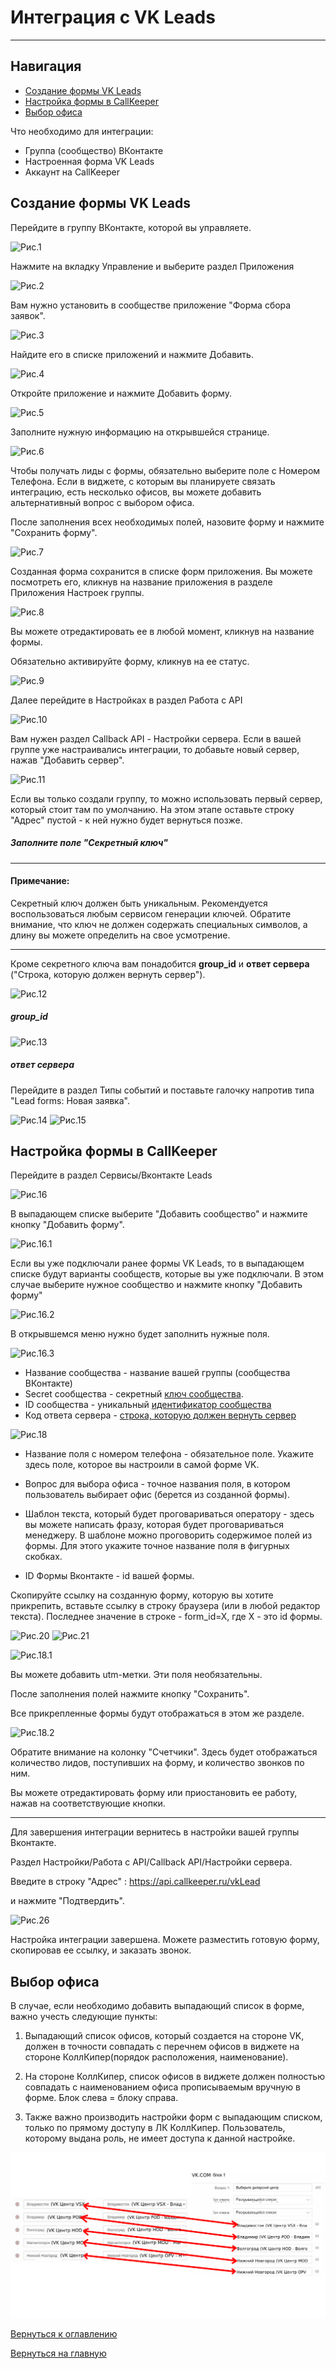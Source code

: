 # Интеграция с VK Leads
________

## Навигация

* [Создание формы VK Leads](#создание-формы-vk-leads)
* [Настройка формы в CallKeeper](#настройка-формы-в-callkeeper)
* [Выбор офиса](#Выбор-офиса)



Что необходимо для интеграции:

- Группа (сообщество) ВКонтакте
- Настроенная форма VK Leads
- Аккаунт на CallKeeper


## Создание формы VK Leads

Перейдите в группу ВКонтакте, которой вы управляете.

![Рис.1](images/vk_group_new.png)

Нажмите на вкладку Управление и выберите раздел Приложения

![Рис.2](images/vk_group_settings_1.png)

Вам нужно установить в сообществе приложение "Форма сбора заявок". 

![Рис.3](images/vk_group_app.png)

Найдите его в списке приложений и нажмите Добавить.

![Рис.4](images/vk_group_app_full.png)

Откройте приложение и нажмите Добавить форму.

![Рис.5](images/vk_group_new_form.png)

Заполните нужную информацию на открывшейся странице.

![Рис.6](images/vk_group_form_questions.png)

Чтобы получать лиды с формы, обязательно выберите поле с Номером Телефона.
Если в виджете, с которым вы планируете связать интеграцию, есть несколько офисов, вы можете добавить альтернативный вопрос с выбором офиса. 

После заполнения всех необходимых полей, назовите форму и нажмите "Сохранить форму".

![Рис.7](images/vk_group_form_name.png)

Созданная форма сохранится в списке форм приложения. Вы можете посмотреть его, кликнув на название приложения в разделе Приложения Настроек группы.

![Рис.8](images/vk_group_form_created.png)

Вы можете отредактировать ее в любой момент, кликнув на название формы.

Обязательно активируйте форму, кликнув на ее статус.

![Рис.9](images/vk_group_form_active.png)

Далее перейдите в Настройках в раздел Работа с API

![Рис.10](images/vk_group_form_api_1.png)

Вам нужен раздел Callback API - Настройки сервера. 
Если в вашей группе уже настраивались интеграции, то добавьте новый сервер, нажав "Добавить сервер".

![Рис.11](images/vk_group_form_api_add_server.png)

Если вы только создали группу, то можно использовать первый сервер, который стоит там по умолчанию.
На этом этапе оставьте строку "Адрес" пустой - к ней нужно будет вернуться позже.

##### Заполните поле "Секретный ключ"
______
#### Примечание:

Секретный ключ должен быть уникальным. Рекомендуется воспользоваться любым сервисом генерации ключей. Обратите внимание, что ключ не должен содержать специальных символов, а длину вы можете определить на свое усмотрение.
______

Кроме секретного ключа вам понадобится **group_id** и **ответ сервера** ("Строка, которую должен вернуть сервер").

![Рис.12](images/vk_group_id.png)
##### group_id 
![Рис.13](images/vk_server_response.png)
##### ответ сервера


Перейдите в раздел Типы событий и поставьте галочку напротив типа "Lead forms: Новая заявка".

![Рис.14](images/vk_group_api_event_type.png)
![Рис.15](images/vk_group_api_type.png)


## Настройка формы в CallKeeper

Перейдите в раздел Сервисы/Вконтакте Leads 

![Рис.16](images/vk_leads_ck.png)

В выпадающем списке выберите "Добавить сообщество" и нажмите кнопку "Добавить форму".

![Рис.16.1](images/vk_leads_main.png)

Если вы уже подключали ранее формы VK Leads, то в выпадающем списке будут варианты сообществ, которые вы уже подключали. В этом случае выберите нужное сообщество и нажмите кнопку "Добавить форму" 

![Рис.16.2](images/vk_leads_groups.png)

В открывшемся меню нужно будет заполнить нужные поля.

![Рис.16.3](images/vk_leads_group_settings.png)

- Название сообщества - название вашей группы (сообщества ВКонтакте)
- Secret сообщества - секретный [ключ сообщества](#заполните-поле-секретный-ключ). 
- ID сообщества - уникальный [идентификатор сообщества](#group_id) 
- Код ответа сервера - [строка, которую должен вернуть сервер](#ответ-сервера)

![Рис.18](images/vk_leads_form_settings.png)

- Название поля с номером телефона - обязательное поле. Укажите здесь поле, которое вы настроили в самой форме VK.

- Вопрос для выбора офиса - точное названия поля, в котором пользователь выбирает офис (берется из созданной формы).

- Шаблон текста, который будет проговариваться оператору - здесь вы можете написать фразу, которая будет проговариваться менеджеру. В шаблоне можно проговорить содержимое полей из формы. Для этого укажите точное название поля в фигурных скобках.

- ID Формы Вконтакте - id вашей формы.

Скопируйте ссылку на созданную форму, которую вы хотите прикрепить, вставьте ссылку в строку браузера (или в любой редактор текста). Последнее значение в строке - form_id=X, где Х - это id формы.

![Рис.20](images/vk_form_check.png)
![Рис.21](images/vk_form_id.png)

![Рис.18.1](images/vk_leads_utm.png)

Вы можете добавить utm-метки. Эти поля необязательны.

После заполнения полей нажмите кнопку "Сохранить".

Все прикрепленные формы будут отображаться в этом же разделе.

![Рис.18.2](images/vk_leads_full.png)

Обратите внимание на колонку "Счетчики". Здесь будет отображаться количество лидов, поступивших на форму, и количество звонков по ним.

Вы можете отредактировать форму или приостановить ее работу, нажав на соответствующие кнопки.

_______

Для завершения интеграции вернитесь в настройки вашей группы Вконтакте.

Раздел Настройки/Работа с API/Callback API/Настройки сервера.

Введите в строку "Адрес" : https://api.callkeeper.ru/vkLead

и нажмите "Подтвердить".


![Рис.26](images/vk_form_server_confirm_ck.png)

Настройка интеграции завершена. Можете разместить готовую форму, скопировав ее ссылку, и заказать звонок.

## Выбор офиса
В случае, если необходимо добавить выпадающий список в форме, важно учесть следующие пункты:
1. Выпадающий список офисов, который создается на стороне VK,  должен в точности совпадать с перечнем офисов в виджете на стороне КоллКипер(порядок расположения, наименование).

2. На стороне КоллКипер, список офисов в виджете должен полностью совпадать с наименованием офиса прописываемым вручную в форме. Блок слева = блоку справа. 

3. Также важно производить настройки форм с выпадающим списком, только по прямому доступу в ЛК КоллКипер. Пользователь, которому выдана роль, не имеет доступа к данной настройке.

![Рис.19](images/virhet_vibor_ofisa1.png)

[Вернуться к оглавлению](#навигация)

[Вернуться на главную](/README.md/#documentation)




